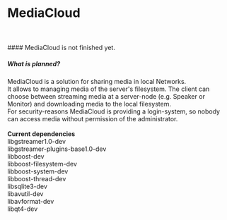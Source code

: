# MediaCloud
<br />
<br />
#### MediaCloud is not finished yet.
<br />

##### What is planned?

MediaCloud is a solution for sharing media in local Networks.<br />
It allows to managing media of the server's filesystem. The client can choose between streaming media at a server-node (e.g. Speaker or Monitor) and downloading media to the local filesystem. <br />
For security-reasons MediaCloud is providing a login-system, so nobody can access media without permission of the administrator.
<br />
<br />
**Current dependencies** <br />
libgstreamer1.0-dev <br />
libgstreamer-plugins-base1.0-dev <br />
libboost-dev <br />
libboost-filesystem-dev <br />
libboost-system-dev <br />
libboost-thread-dev <br />
libsqlite3-dev <br />
libavutil-dev <br />
libavformat-dev <br />
libqt4-dev <br />